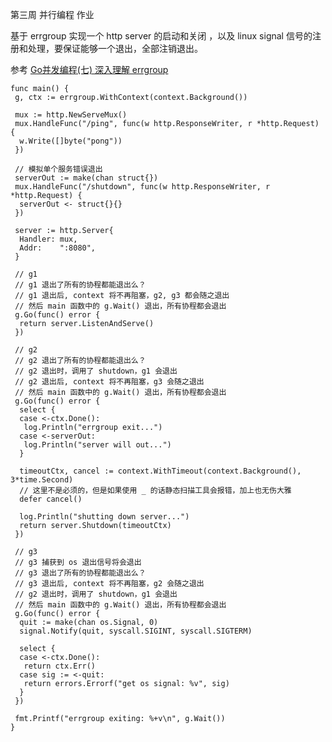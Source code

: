 第三周 并行编程 作业

基于 errgroup 实现一个 http server 的启动和关闭 ，以及 linux signal 信号的注册和处理，要保证能够一个退出，全部注销退出。

参考 [Go并发编程(七) 深入理解 errgroup](https://mp.weixin.qq.com/s?__biz=MzA3MzQ0MzI3MA==&mid=2454091882&idx=2&sn=aee5811bc29297fa83141b728892ca22&chksm=88bc2ac3bfcba3d54390d550180088d27efe3608dfb5711d5735656e906bb6be2c36632f2eff&scene=132#wechat_redirect)

```
func main() {
 g, ctx := errgroup.WithContext(context.Background())

 mux := http.NewServeMux()
 mux.HandleFunc("/ping", func(w http.ResponseWriter, r *http.Request) {
  w.Write([]byte("pong"))
 })

 // 模拟单个服务错误退出
 serverOut := make(chan struct{})
 mux.HandleFunc("/shutdown", func(w http.ResponseWriter, r *http.Request) {
  serverOut <- struct{}{}
 })

 server := http.Server{
  Handler: mux,
  Addr:    ":8080",
 }

 // g1
 // g1 退出了所有的协程都能退出么？
 // g1 退出后, context 将不再阻塞，g2, g3 都会随之退出
 // 然后 main 函数中的 g.Wait() 退出，所有协程都会退出
 g.Go(func() error {
  return server.ListenAndServe()
 })

 // g2
 // g2 退出了所有的协程都能退出么？
 // g2 退出时，调用了 shutdown，g1 会退出
 // g2 退出后, context 将不再阻塞，g3 会随之退出
 // 然后 main 函数中的 g.Wait() 退出，所有协程都会退出
 g.Go(func() error {
  select {
  case <-ctx.Done():
   log.Println("errgroup exit...")
  case <-serverOut:
   log.Println("server will out...")
  }

  timeoutCtx, cancel := context.WithTimeout(context.Background(), 3*time.Second)
  // 这里不是必须的，但是如果使用 _ 的话静态扫描工具会报错，加上也无伤大雅
  defer cancel()

  log.Println("shutting down server...")
  return server.Shutdown(timeoutCtx)
 })

 // g3
 // g3 捕获到 os 退出信号将会退出
 // g3 退出了所有的协程都能退出么？
 // g3 退出后, context 将不再阻塞，g2 会随之退出
 // g2 退出时，调用了 shutdown，g1 会退出
 // 然后 main 函数中的 g.Wait() 退出，所有协程都会退出
 g.Go(func() error {
  quit := make(chan os.Signal, 0)
  signal.Notify(quit, syscall.SIGINT, syscall.SIGTERM)

  select {
  case <-ctx.Done():
   return ctx.Err()
  case sig := <-quit:
   return errors.Errorf("get os signal: %v", sig)
  }
 })

 fmt.Printf("errgroup exiting: %+v\n", g.Wait())
}
```
